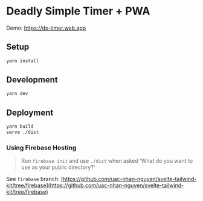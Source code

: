 # Deadly Simple Timer + PWA

Demo: https://ds-timer.web.app

## Setup

```sh
yarn install
```

## Development

```sh
yarn dev
```

## Deployment

```sh
yarn build
serve ./dist
```

### Using Firebase Hosting

> Run `firebase init` and use `./dist` when asked 'What do you want to use as your public directory?'

See `firebase` branch: [https://github.com/uac-nhan-nguyen/svelte-tailwind-kit/tree/firebase](https://github.com/uac-nhan-nguyen/svelte-tailwind-kit/tree/firebase)